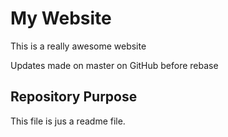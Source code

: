 # My Website

This is a really awesome website

Updates made on master on GitHub before rebase

## Repository Purpose

This file is jus a readme file.

